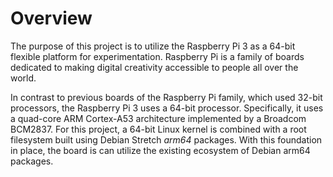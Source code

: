 # Overview

The purpose of this project is to utilize the Raspberry Pi 3
as a 64-bit flexible platform for experimentation.
Raspberry Pi is a family of boards dedicated to making digital
creativity accessible to people all over the world.

In contrast to previous boards of the Raspberry Pi family, which
used 32-bit processors, the Raspberry Pi 3 uses a 64-bit processor.
Specifically, it uses a quad-core ARM Cortex-A53 architecture
implemented by a Broadcom BCM2837.
For this project, a 64-bit Linux kernel is combined with
a root filesystem built using Debian Stretch *arm64* packages.
With this foundation in place,
the board is can utilize the existing ecosystem of Debian arm64 packages.



